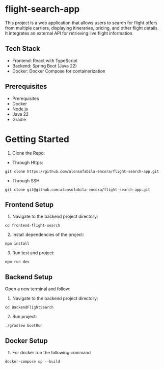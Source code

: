 # flight-search-app

This project is a web application that allows users to search for flight offers from multiple carriers, displaying itineraries, pricing, and other flight details. It integrates an external API for retrieving live flight information.

## Tech Stack

- Frontend: React with TypeScript
- Backend: Spring Boot (Java 22)
- Docker: Docker Compose for containerization

## Prerequisites

- Prerequisites
- Docker
- Node.js
- Java 22
- Gradle

# Getting Started

1. Clone the Repo:
 - Through Https:
```shell
git clone https://github.com/alonsofabila-encora/flight-search-app.git
```
 - Through SSH
```shell
git clone git@github.com:alonsofabila-encora/flight-search-app.git
```

## Frontend Setup

1. Navigate to the backend project directory:

```shell
cd frontend-flight-search
```

2. Install dependencies of the project:

```shell
npm install 
```

3. Run test and project:

```shell
npm run dev
```

## Backend Setup

Open a new terminal and follow:

1. Navigate to the backend project directory:

```shell
cd BackendFlightSearch
```

2. Run project:

```shell
./gradlew bootRun
```

## Docker Setup

1. For docker run the following command

```shell
docker-compose up --build
```

